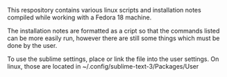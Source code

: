 This respository contains various linux scripts and installation notes compiled while working with a Fedora 18 machine.

The installation notes are formatted as a cript so that the commands listed can be more easily run, however there are still some things which must be done by the user.

To use the sublime settings, place or link the file into the user settings.
On linux, those are located in ~/.config/sublime-text-3/Packages/User
